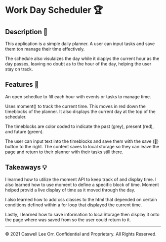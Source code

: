 # Work Day Scheduler 🏆

## Description 📖

This application is a simple daily planner. A user can input tasks and save them ton manage their time effectively.

The schedule also visulaizes the day while it diaplys the current hour as the day passes, leaving no doubt as to the hour of the day, helping the user stay on track.

## Features 📝

An open schedlue to fill each hour with events or tasks to manage time.

Uses moment() to track the current time. This moves in red down the timeblocks of the planner. It also displays the current day at the top of the scheduler.

The timeblocks are color coded to indicate the past (grey), present (red), and future (green).

The user can input text into the timeblocks and save them with the save (💾) button to the right. The content saves to local storage so they can leave the page and return to their planner with their tasks still there.

## Takeaways 💡

I learned how to utilize the moment API to keep track of and display time. I also learned how to use moment to define a specific block of time. Moment helped provid a live display of time as it moved through the day. 

I also learned how to add css classes to the html that depended on certain conditions defined within a for loop that displayed the current time. 

Lastly, I learned how to save information to localStorage then display it onto the page where was saved from so the user could return to it.

---

© 2021 Caswell Lee Orr. Confidential and Proprietary. All Rights Reserved.
